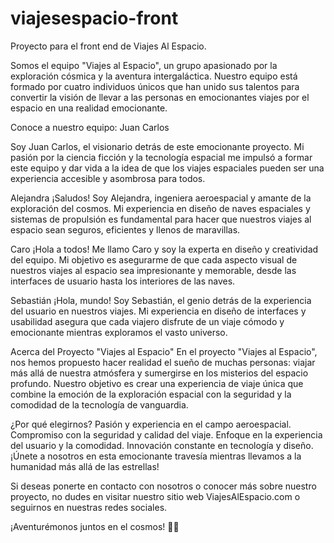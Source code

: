 # viajesespacio-front
Proyecto para el front end de Viajes Al Espacio.


Somos el equipo "Viajes al Espacio", un grupo apasionado por la exploración cósmica y la aventura intergaláctica. Nuestro equipo está formado por cuatro individuos únicos que han unido sus talentos para convertir la visión de llevar a las personas en emocionantes viajes por el espacio en una realidad emocionante.

Conoce a nuestro equipo:
Juan Carlos



Soy Juan Carlos, el visionario detrás de este emocionante proyecto. Mi pasión por la ciencia ficción y la tecnología espacial me impulsó a formar este equipo y dar vida a la idea de que los viajes espaciales pueden ser una experiencia accesible y asombrosa para todos.

Alejandra
¡Saludos! Soy Alejandra, ingeniera aeroespacial y amante de la exploración del cosmos. Mi experiencia en diseño de naves espaciales y sistemas de propulsión es fundamental para hacer que nuestros viajes al espacio sean seguros, eficientes y llenos de maravillas.

Caro
¡Hola a todos! Me llamo Caro y soy la experta en diseño y creatividad del equipo. Mi objetivo es asegurarme de que cada aspecto visual de nuestros viajes al espacio sea impresionante y memorable, desde las interfaces de usuario hasta los interiores de las naves.

Sebastián
¡Hola, mundo! Soy Sebastián, el genio detrás de la experiencia del usuario en nuestros viajes. Mi experiencia en diseño de interfaces y usabilidad asegura que cada viajero disfrute de un viaje cómodo y emocionante mientras exploramos el vasto universo.

Acerca del Proyecto "Viajes al Espacio"
En el proyecto "Viajes al Espacio", nos hemos propuesto hacer realidad el sueño de muchas personas: viajar más allá de nuestra atmósfera y sumergirse en los misterios del espacio profundo. Nuestro objetivo es crear una experiencia de viaje única que combine la emoción de la exploración espacial con la seguridad y la comodidad de la tecnología de vanguardia.

¿Por qué elegirnos?
Pasión y experiencia en el campo aeroespacial.
Compromiso con la seguridad y calidad del viaje.
Enfoque en la experiencia del usuario y la comodidad.
Innovación constante en tecnología y diseño.
¡Únete a nosotros en esta emocionante travesía mientras llevamos a la humanidad más allá de las estrellas!

Si deseas ponerte en contacto con nosotros o conocer más sobre nuestro proyecto, no dudes en visitar nuestro sitio web ViajesAlEspacio.com o seguirnos en nuestras redes sociales.

¡Aventurémonos juntos en el cosmos! 🚀🌌